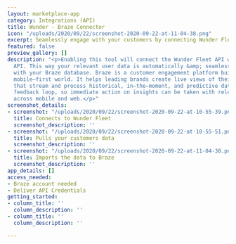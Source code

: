 ```yaml
---
layout: marketplace-app
category: Integrations (API)
title: Wunder - Braze Connector
icon: "/uploads/2020/09/22/screenshot-2020-09-22-at-11-04-38.png"
excerpt: Seamlessly engage with your customers by connecting Wunder Fleet & Braze.
featured: false
preview_gallery: []
description: "<p>Enabling this tool will connect the Wunder Fleet API with the Braze
  API. This way your relevant user data is automatically &amp; seamlessly synchronized
  with your Braze database. Braze is a customer engagement platform built for today’s
  mobile–first world. It helps leading brands create live views of their customers
  that stream and process historical, in–the–moment, and predictive data in an interactive
  feedback loop, so immediate action on insights can be taken with relevant messaging
  across mobile and web.</p>"
screenshot_details:
- screenshot: "/uploads/2020/09/22/screenshot-2020-09-22-at-10-55-39.png"
  title: Connects to Wunder Fleet
  screenshot_description: ''
- screenshot: "/uploads/2020/09/22/screenshot-2020-09-22-at-10-55-51.png"
  title: Pulls your customers data
  screenshot_description: ''
- screenshot: "/uploads/2020/09/22/screenshot-2020-09-22-at-11-04-38.png"
  title: Imports the data to Braze
  screenshot_description: ''
app_details: []
access_needed:
- Braze account needed
- Deliver API Credentials
getting_started:
- column_title: ''
  column_description: ''
- column_title: ''
  column_description: ''

---
```

